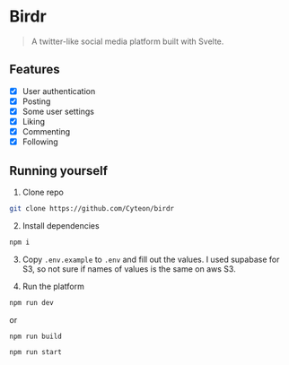 # Birdr
> A twitter-like social media platform built with Svelte.

## Features
- [x] User authentication
- [x] Posting
- [x] Some user settings
- [x] Liking
- [x] Commenting
- [x] Following

## Running yourself

1. Clone repo
```bash
git clone https://github.com/Cyteon/birdr
```

2. Install dependencies
```bash
npm i
```

3. Copy `.env.example` to `.env` and fill out the values. I used supabase for S3, so not sure if names of values is the same on aws S3.

4. Run the platform
```bash
npm run dev
```

or

```bash
npm run build
```
```bash
npm run start
```